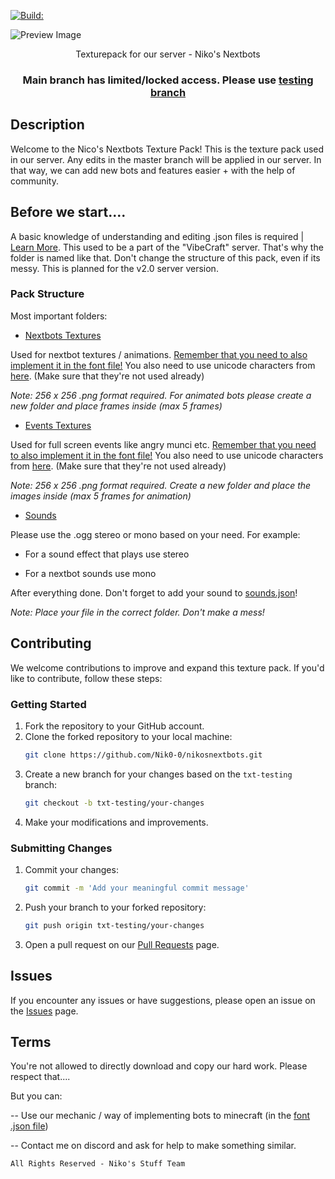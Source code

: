 [![Build:](https://github.com/Nik0-0/nikosnextbotspack/actions/workflows/build_packs.yml/badge.svg?branch=main)](https://github.com/Nik0-0/nikosnextbotspack/actions/workflows/build_packs.yml)

![Preview Image](https://cdn.discordapp.com/attachments/1079841488365686854/1186730327264198666/n_maintitle.png?ex=65a6c4be&is=65944fbe&hm=2ae5af54dcc94b1d1ca449d9eb3d9e784bcc2cdad42666ce182228c3bccbdb79&)
<p align="center">Texturepack for our server - Niko's Nextbots</p>

### **<p align="center">Main branch has limited/locked access. Please use [testing branch](https://github.com/Nik0-0/nikosnextbots/tree/txt-testing)</p>**

## Description

Welcome to the Nico's Nextbots Texture Pack! This is the texture pack used in our server. Any edits in the master branch will be applied in our server. In that way, we can add new bots and features easier + with the help of community.

## Before we start....

A basic knowledge of understanding and editing .json files is required | [Learn More](https://minecraft.wiki/w/Font).
This used to be a part of the "VibeCraft" server. That's why the folder is named like that. Don't change the structure of this pack, even if its messy. This is planned for the v2.0 server version.

### Pack Structure
Most important folders:

- [Nextbots Textures](https://github.com/Nik0-0/nikosnextbotspack/tree/txt-main/main/assets/vibecraft/textures/nextbots)

Used for nextbot textures / animations. [Remember that you need to also implement it in the font file!](https://github.com/Nik0-0/nikosnextbotspack/blob/txt-main/main/assets/minecraft/font/default.json)
You also need to use unicode characters from [here](https://unicode.bayashi.net/?page=1900). (Make sure that they're not used already)

*Note: 256 x 256 .png format required. For animated bots please create a new folder and place frames inside (max 5 frames)*

- [Events Textures](https://github.com/Nik0-0/nikosnextbotspack/tree/txt-main/main/assets/vibecraft/textures/events)
 
Used for full screen events like angry munci etc.
[Remember that you need to also implement it in the font file!](https://github.com/Nik0-0/nikosnextbotspack/blob/txt-main/main/assets/minecraft/font/default.json)
You also need to use unicode characters from [here](https://unicode.bayashi.net/?page=1900). (Make sure that they're not used already)

*Note: 256 x 256 .png format required. Create a new folder and place the images inside (max 5 frames for animation)*

- [Sounds](https://github.com/Nik0-0/nikosnextbotspack/tree/txt-main/main/assets/vibecraft/sounds)

Please use the .ogg stereo or mono based on your need. For example:

- For a sound effect that plays use stereo

- For a nextbot sounds use mono

After everything done. Don't forget to add your sound to [sounds.json](https://github.com/Nik0-0/nikosnextbotspack/blob/txt-main/main/assets/vibecraft/sounds.json)!

*Note: Place your file in the correct folder. Don't make a mess!*

## Contributing

We welcome contributions to improve and expand this texture pack. If you'd like to contribute, follow these steps:

### Getting Started 
1. Fork the repository to your GitHub account.
2. Clone the forked repository to your local machine:
   ```sh
   git clone https://github.com/Nik0-0/nikosnextbots.git
   ```
4. Create a new branch for your changes based on the `txt-testing` branch:
   ```sh
   git checkout -b txt-testing/your-changes
   ```
6. Make your modifications and improvements.

### Submitting Changes 
1. Commit your changes:
   ```sh
   git commit -m 'Add your meaningful commit message'
   ```
5. Push your branch to your forked repository:
   ```sh
   git push origin txt-testing/your-changes
   ```
8. Open a pull request on our [Pull Requests](https://github.com/Nik0-0/nikosnextbotspack/pulls) page.

## Issues

If you encounter any issues or have suggestions, please open an issue on the [Issues](https://github.com/Nik0-0/nikosnextbotspack/issues) page.




## Terms

You're not allowed to directly download and copy our hard work. Please respect that....

But you can:

-- Use our mechanic / way of implementing bots to minecraft (in the [font .json file](https://github.com/Nik0-0/nikosnextbotspack/blob/txt-main/main/assets/minecraft/font/default.json))

-- Contact me on discord and ask for help to make something similar.

    All Rights Reserved - Niko's Stuff Team
